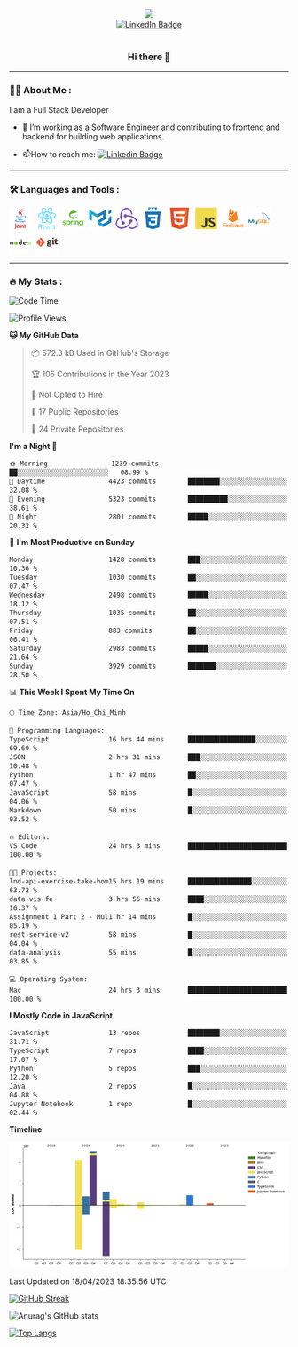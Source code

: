 <div id="header" align="center">
  <img src="https://media.giphy.com/media/bGgsc5mWoryfgKBx1u/giphy.gif" width="100"/>
  <div id="badges">
    <a href="https://www.linkedin.com/in/bao-le-5280601ab/">
      <img src="https://img.shields.io/badge/LinkedIn-blue?style=for-the-badge&logo=linkedin&logoColor=white" alt="LinkedIn Badge"/>
    </a>
  </div>
  <img src="https://komarev.com/ghpvc/?username=nighD&style=flat-square&color=blue" alt=""/>
  <h3>
    Hi there 👋
  </h3>
</div>

---

### :woman_technologist: About Me :
I am a Full Stack Developer

- :telescope: I’m working as a Software Engineer and contributing to frontend and backend for building web applications.

- :mailbox:How to reach me: [![Linkedin Badge](https://img.shields.io/badge/-kakbar-blue?style=flat&logo=Linkedin&logoColor=white)](https://www.linkedin.com/in/bao-le-5280601ab/)

---

### :hammer_and_wrench: Languages and Tools :
<div>
  <img src="https://github.com/devicons/devicon/blob/master/icons/java/java-original-wordmark.svg" title="Java" alt="Java" width="40" height="40"/>&nbsp;
  <img src="https://github.com/devicons/devicon/blob/master/icons/react/react-original-wordmark.svg" title="React" alt="React" width="40" height="40"/>&nbsp;
  <img src="https://github.com/devicons/devicon/blob/master/icons/spring/spring-original-wordmark.svg" title="Spring" alt="Spring" width="40" height="40"/>&nbsp;
  <img src="https://github.com/devicons/devicon/blob/master/icons/materialui/materialui-original.svg" title="Material UI" alt="Material UI" width="40" height="40"/>&nbsp;
  <img src="https://github.com/devicons/devicon/blob/master/icons/redux/redux-original.svg" title="Redux" alt="Redux " width="40" height="40"/>&nbsp;
  <img src="https://github.com/devicons/devicon/blob/master/icons/css3/css3-plain-wordmark.svg"  title="CSS3" alt="CSS" width="40" height="40"/>&nbsp;
  <img src="https://github.com/devicons/devicon/blob/master/icons/html5/html5-original.svg" title="HTML5" alt="HTML" width="40" height="40"/>&nbsp;
  <img src="https://github.com/devicons/devicon/blob/master/icons/javascript/javascript-original.svg" title="JavaScript" alt="JavaScript" width="40" height="40"/>&nbsp;
  <img src="https://github.com/devicons/devicon/blob/master/icons/firebase/firebase-plain-wordmark.svg" title="Firebase" alt="Firebase" width="40" height="40"/>&nbsp;
  <img src="https://github.com/devicons/devicon/blob/master/icons/mysql/mysql-original-wordmark.svg" title="MySQL"  alt="MySQL" width="40" height="40"/>&nbsp;
  <img src="https://github.com/devicons/devicon/blob/master/icons/nodejs/nodejs-original-wordmark.svg" title="NodeJS" alt="NodeJS" width="40" height="40"/>&nbsp;
  <img src="https://github.com/devicons/devicon/blob/master/icons/git/git-original-wordmark.svg" title="Git" **alt="Git" width="40" height="40"/>
</div>

---

### :fire: My Stats :

<!--START_SECTION:waka-->
![Code Time](http://img.shields.io/badge/Code%20Time-893%20hrs%2056%20mins-blue)

![Profile Views](http://img.shields.io/badge/Profile%20Views-0-blue)

**🐱 My GitHub Data** 

> 📦 572.3 kB Used in GitHub's Storage 
 > 
> 🏆 105 Contributions in the Year 2023
 > 
> 🚫 Not Opted to Hire
 > 
> 📜 17 Public Repositories 
 > 
> 🔑 24 Private Repositories 
 > 
**I'm a Night 🦉** 

```text
🌞 Morning                1239 commits        ██░░░░░░░░░░░░░░░░░░░░░░░   08.99 % 
🌆 Daytime                4423 commits        ████████░░░░░░░░░░░░░░░░░   32.08 % 
🌃 Evening                5323 commits        ██████████░░░░░░░░░░░░░░░   38.61 % 
🌙 Night                  2801 commits        █████░░░░░░░░░░░░░░░░░░░░   20.32 % 
```
📅 **I'm Most Productive on Sunday** 

```text
Monday                   1428 commits        ███░░░░░░░░░░░░░░░░░░░░░░   10.36 % 
Tuesday                  1030 commits        ██░░░░░░░░░░░░░░░░░░░░░░░   07.47 % 
Wednesday                2498 commits        █████░░░░░░░░░░░░░░░░░░░░   18.12 % 
Thursday                 1035 commits        ██░░░░░░░░░░░░░░░░░░░░░░░   07.51 % 
Friday                   883 commits         ██░░░░░░░░░░░░░░░░░░░░░░░   06.41 % 
Saturday                 2983 commits        █████░░░░░░░░░░░░░░░░░░░░   21.64 % 
Sunday                   3929 commits        ███████░░░░░░░░░░░░░░░░░░   28.50 % 
```


📊 **This Week I Spent My Time On** 

```text
🕑︎ Time Zone: Asia/Ho_Chi_Minh

💬 Programming Languages: 
TypeScript               16 hrs 44 mins      █████████████████░░░░░░░░   69.60 % 
JSON                     2 hrs 31 mins       ███░░░░░░░░░░░░░░░░░░░░░░   10.48 % 
Python                   1 hr 47 mins        ██░░░░░░░░░░░░░░░░░░░░░░░   07.47 % 
JavaScript               58 mins             █░░░░░░░░░░░░░░░░░░░░░░░░   04.06 % 
Markdown                 50 mins             █░░░░░░░░░░░░░░░░░░░░░░░░   03.52 % 

🔥 Editors: 
VS Code                  24 hrs 3 mins       █████████████████████████   100.00 % 

🐱‍💻 Projects: 
lnd-api-exercise-take-hom15 hrs 19 mins      ████████████████░░░░░░░░░   63.72 % 
data-vis-fe              3 hrs 56 mins       ████░░░░░░░░░░░░░░░░░░░░░   16.37 % 
Assignment 1 Part 2 - Mul1 hr 14 mins        █░░░░░░░░░░░░░░░░░░░░░░░░   05.19 % 
rest-service-v2          58 mins             █░░░░░░░░░░░░░░░░░░░░░░░░   04.04 % 
data-analysis            55 mins             █░░░░░░░░░░░░░░░░░░░░░░░░   03.85 % 

💻 Operating System: 
Mac                      24 hrs 3 mins       █████████████████████████   100.00 % 
```

**I Mostly Code in JavaScript** 

```text
JavaScript               13 repos            ████████░░░░░░░░░░░░░░░░░   31.71 % 
TypeScript               7 repos             ████░░░░░░░░░░░░░░░░░░░░░   17.07 % 
Python                   5 repos             ███░░░░░░░░░░░░░░░░░░░░░░   12.20 % 
Java                     2 repos             █░░░░░░░░░░░░░░░░░░░░░░░░   04.88 % 
Jupyter Notebook         1 repo              █░░░░░░░░░░░░░░░░░░░░░░░░   02.44 % 
```



**Timeline**

![Lines of Code chart](https://raw.githubusercontent.com/nighD/nighD/main/assets/bar_graph.png)


 Last Updated on 18/04/2023 18:35:56 UTC
<!--END_SECTION:waka-->

[![GitHub Streak](http://github-readme-streak-stats.herokuapp.com?user=nighD&theme=dark&border_radius=4.7&mode=weekly)](https://git.io/streak-stats)

![Anurag's GitHub stats](https://github-readme-stats.vercel.app/api?username=nighD&show_icons=true&theme=radical)

[![Top Langs](https://github-readme-stats.vercel.app/api/top-langs/?username=nighD&layout=compact&theme=vision-friendly-dark)](https://github.com/anuraghazra/github-readme-stats)

<!--
**nighD/nighD** is a ✨ _special_ ✨ repository because its `README.md` (this file) appears on your GitHub profile.


Here are some ideas to get you started:

- 🔭 I’m currently working on ...
- 🌱 I’m currently learning ...
- 👯 I’m looking to collaborate on ...
- 🤔 I’m looking for help with ...
- 💬 Ask me about ...
- 📫 How to reach me: ...
- 😄 Pronouns: ...
- ⚡ Fun fact: ...
-->
